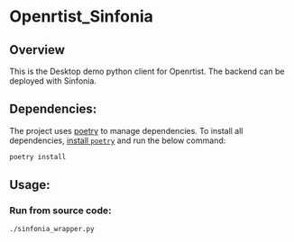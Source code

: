 # Openrtist_Sinfonia

## Overview
This is the Desktop demo python client for Openrtist.
The backend can be deployed with Sinfonia.


## Dependencies:
The project uses [poetry](https://python-poetry.org/) to manage dependencies. To install all dependencies, [install `poetry`](https://python-poetry.org/docs/#installation) and run the below command:
```bash
poetry install
```

## Usage:
### Run from source code:
```bash
./sinfonia_wrapper.py
```
